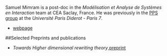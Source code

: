 Samuel Mimram is a post-doc in the _Mod&#233;lisation et Analyse de Syst&#232;mes en Interaction_ team at CEA Saclay, France. He was previously in the [PPS group](http://www.pps.jussieu.fr/) at the _Universit&#233; Paris Diderot - Paris 7_. 

* [webpage](http://www.pps.jussieu.fr/~smimram/)

##Selected Preprints and publications

* _Towards Higher dimensional rewriting theory_,[preprint](http://www.pps.univ-paris-diderot.fr/~smimram/docs/mimram_thdrt.pdf)